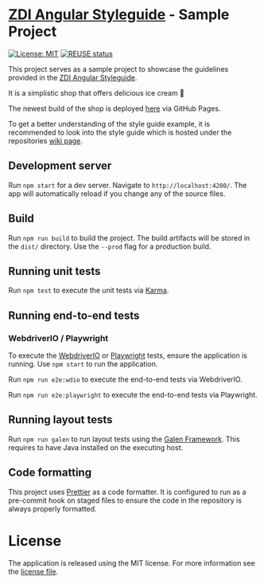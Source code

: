# [ZDI Angular Styleguide](https://github.com/ZEISS/angular-styleguide/wiki) - Sample Project

[![License: MIT](https://img.shields.io/badge/License-MIT-yellow.svg)](https://opensource.org/licenses/MIT)
[![REUSE status](https://api.reuse.software/badge/github.com/ZEISS/angular-styleguide)](https://api.reuse.software/info/github.com/ZEISS/angular-styleguide)

This project serves as a sample project to showcase the guidelines provided in the [ZDI Angular Styleguide](https://github.com/ZEISS/angular-styleguide/wiki).

It is a simplistic shop that offers delicious ice cream :icecream:

The newest build of the shop is deployed [here](https://zeiss.github.io/angular-styleguide/) via GitHub Pages.

To get a better understanding of the style guide example, it is recommended to look into the style guide which is hosted under the repositories [wiki page](https://github.com/ZEISS/angular-styleguide/wiki).

## Development server

Run `npm start` for a dev server. Navigate to `http://localhost:4200/`.
The app will automatically reload if you change any of the source files.

## Build

Run `npm run build` to build the project.
The build artifacts will be stored in the `dist/` directory.
Use the `--prod` flag for a production build.

## Running unit tests

Run `npm test` to execute the unit tests via [Karma](https://karma-runner.github.io).

## Running end-to-end tests

### WebdriverIO / Playwright

To execute the [WebdriverIO](https://webdriver.io/) or [Playwright](https://playwright.dev/) tests, ensure the application is running.
Use `npm start` to run the application.

Run `npm run e2e:wdio` to execute the end-to-end tests via WebdriverIO.

Run `npm run e2e:playwright` to execute the end-to-end tests via Playwright.

## Running layout tests

Run `npm run galen` to run layout tests using the [Galen Framework](http://galenframework.com/).
This requires to have Java installed on the executing host.

## Code formatting

This project uses [Prettier](https://prettier.io) as a code formatter.
It is configured to run as a pre-commit hook on staged files to ensure the code in the repository is always properly formatted.

# License

The application is released using the MIT license. For more information see the [license file](./LICENSE).
